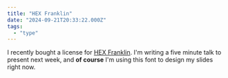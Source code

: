 ```yaml
---
title: "HEX Franklin"
date: "2024-09-21T20:33:22.000Z"
tags: 
  - "type"
---
```


I recently bought a license for [HEX Franklin](https://hex.xyz/HEX_Franklin/). I'm writing a five minute talk to present next week, and **of course** I'm using this font to design my slides right now.
